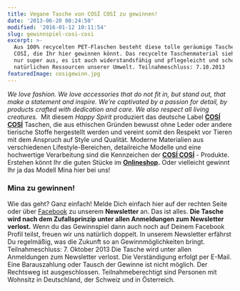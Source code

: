 ```yaml
---
title: Vegane Tasche von COSÍ COSÍ zu gewinnen!
date: '2013-06-20 08:24:50'
modified: '2016-01-12 10:11:54'
slug: gewinnspiel-cosi-cosi
excerpt: >-
  Aus 100% recycelten PET-Flaschen besteht diese tolle geräumige Tasche von COSÍ
  COSÍ, die Ihr hier gewinnen könnt. Das recycelte Taschenmaterial sieht nicht
  nur super aus, es ist auch widerstandsfähig und pflegeleicht und schont die
  natürlichen Ressourcen unserer Umwelt. Teilnahmeschluss: 7.10.2013
featuredImage: cosigewinn.jpg
---
```


_We love fashion. We love accessories that do not fit in, but stand out, that make a statement and inspire. We’re captivated by a passion for detail, by products crafted with dedication and care._ _We also respect all living creatures._  Mit diesem _Happy Spirit_ produziert das deutsche Label [**COSÍ COSÍ**](http://www.cosicosifashion.com/) Taschen, die aus ethischen Gründen bewusst ohne Leder oder andere tierische Stoffe hergestellt werden und vereint somit den Respekt vor Tieren mit dem Anspruch auf Style und Qualität. Moderne Materialien aus verschiedenen Lifestyle-Bereichen, detailreiche Modelle und eine hochwertige Verarbeitung sind die Kennzeichen der [**COSÍ COSÍ**](http://www.cosicosifashion.com/index.php) \- Produkte. Erstehen könnt Ihr die guten Stücke im **[Onlineshop](http://www.cosicosifashion.com/index.php).** Oder vielleicht gewinnt Ihr ja das Modell Mina hier bei uns!

### Mina zu gewinnen!

Wie das geht? Ganz einfach! Melde Dich einfach hier auf der rechten Seite oder über [Facebook](https://www.facebook.com/veganblatt/app_100265896690345) zu unserem **Newsletter** an. Das ist alles. **Die Tasche wird nach dem Zufallsprinzip unter allen Anmeldungen zum Newsletter verlost.** Wenn du das Gewinnspiel dann auch noch auf Deinem Facebook Profil teilst, freuen wir uns natürlich doppelt. In unserem Newsletter erfährst Du regelmäßig, was die Zukunft so an Gewinnmöglichkeiten bringt. Teilnahmeschluss: 7. Oktober 2013 [<!-- Image removed (no copyright): cosicosilogo.jpg -->](https://www.veganblatt.com/i/cosicosilogo.jpg) Die Tasche wird unter allen Anmeldungen zum Newsletter verlost. Die Verständigung erfolgt per E-Mail. Eine Barauszahlung oder Tausch der Gewinne ist nicht möglich. Der Rechtsweg ist ausgeschlossen. Teilnahmeberechtigt sind Personen mit Wohnsitz in Deutschland, der Schweiz und in Österreich.
